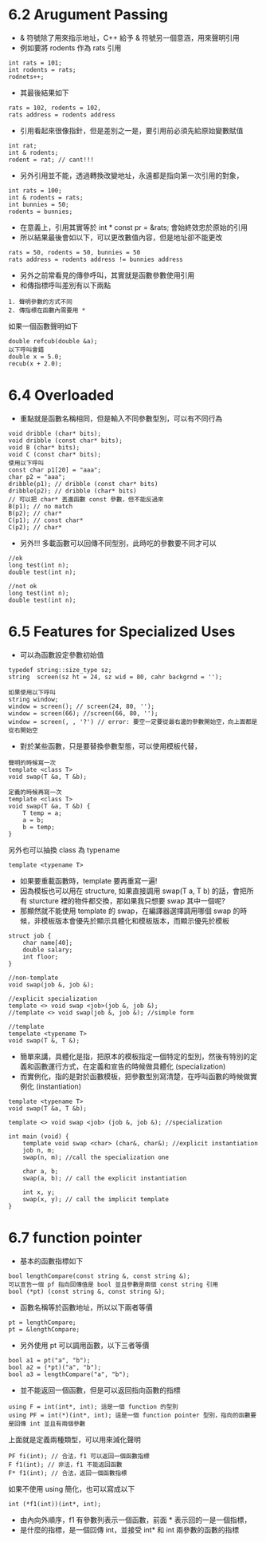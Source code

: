 # 6.2 Arugument Passing
- & 符號除了用來指示地址，C++ 給予 & 符號另一個意涵，用來聲明引用
- 例如要將 rodents 作為 rats 引用
```
int rats = 101;
int rodents = rats;
rodnets++;
```
- 其最後結果如下
```
rats = 102, rodents = 102,
rats address = rodents address
```
- 引用看起來很像指針，但是差別之一是，要引用前必須先給原始變數賦值
```
int rat;
int & rodents;
rodent = rat; // cant!!!
```
- 另外引用並不能，透過轉換改變地址，永遠都是指向第一次引用的對象，
```
int rats = 100;
int & rodents = rats;
int bunnies = 50;
rodents = bunnies;
```
- 在意義上，引用其實等於 int * const pr = &rats; 會始終效忠於原始的引用
- 所以結果最後會如以下，可以更改數值內容，但是地址卻不能更改
```
rats = 50, rodents = 50, bunnies = 50
rats address = rodents address != bunnies address
```
- 另外之前常看見的傳參呼叫，其實就是函數參數使用引用
- 和傳指標呼叫差別有以下兩點
```
1. 聲明參數的方式不同
2. 傳指標在函數內需要用 *
```
如果一個函數聲明如下
```
double refcub(double &a);
以下呼叫會錯
double x = 5.0;
recub(x + 2.0);
```

# 6.4 Overloaded 
- 重點就是函數名稱相同，但是輸入不同參數型別，可以有不同行為
```
void dribble (char* bits);
void dribble (const char* bits);
void B (char* bits);
void C (const char* bits);
使用以下呼叫
const char p1[20] = "aaa";
char p2 = "aaa";
dribble(p1); // dribble (const char* bits)
dribble(p2); // dribble (char* bits)
// 可以把 char* 丟進函數 const 參數，但不能反過來
B(p1); // no match
B(p2); // char*
C(p1); // const char*
C(p2); // char*
```
- 另外!!! 多載函數可以回傳不同型別，此時吃的參數要不同才可以
```
//ok 
long test(int n);
double test(int n);

//not ok 
long test(int n);
double test(int n);
```

# 6.5 Features for Specialized Uses
- 可以為函數設定參數初始值
```
typedef string::size_type sz;
string  screen(sz ht = 24, sz wid = 80, cahr backgrnd = '');

如果使用以下呼叫
string window;
window = screen(); // screen(24, 80, '');
window = screen(66); //screen(66, 80, '');
window = screen(, , '?') // error: 要空一定要從最右邊的參數開始空，向上面都是從右開始空
```

- 對於某些函數，只是要替換參數型態，可以使用模板代替，
```
聲明的時候寫一次
template <class T>
void swap(T &a, T &b);

定義的時候再寫一次
template <class T>
void swap(T &a, T &b) {
    T temp = a;
    a = b;
    b = temp;
}
```
另外也可以抽換 class 為 typename
```
template <typename T>
```
- 如果要重載函數時，template 要再重寫一遍!
- 因為模板也可以用在 structure, 如果直接調用 swap(T a, T b) 的話，會把所有 sturcture 裡的物件都交換，那如果我只想要 swap 其中一個呢?
- 那顯然就不能使用 template 的 swap，在編譯器選擇調用哪個 swap 的時候，非模板版本會優先於顯示具體化和模板版本，而顯示優先於模板
```
struct job {
    char name[40];
    double salary;
    int floor;
}

//non-template
void swap(job &, job &);

//explicit specialization
template <> void swap <job>(job &, job &);
//template <> void swap(job &, job &); //simple form

//template
tempelate <typename T>
void swap(T &, T &);
```

- 簡單來講，具體化是指，把原本的模板指定一個特定的型別，然後有特別的定義和函數運行方式，在定義和宣告的時候做具體化 (specialization)
- 而實例化，指的是對於函數模板，把參數型別寫清楚，在呼叫函數的時候做實例化 (instantiation)
```
template <typename T>
void swap(T &a, T &b);

template <> void swap <job> (job &, job &); //specialization

int main (void) {
    template void swap <char> (char&, char&); //explicit instantiation
    job n, m;
    swap(n, m); //call the specialization one

    char a, b;
    swap(a, b); // call the explicit instantiation

    int x, y;
    swap(x, y); // call the implicit template
}

```

# 6.7 function pointer
- 基本的函數指標如下
```
bool lengthCompare(const string &, const string &);
可以宣告一個 pf 指向回傳值是 bool 並且參數是兩個 const string 引用
bool (*pt) (const string &, const string &);
```
- 函數名稱等於函數地址，所以以下兩者等價
```
pt = lengthCompare;
pt = &lengthCompare; 
```
- 另外使用 pt 可以調用函數，以下三者等價
```
bool a1 = pt("a", "b");
bool a2 = (*pt)("a", "b");
bool a3 = lengthCompare("a", "b");
```
- 並不能返回一個函數，但是可以返回指向函數的指標
```
using F = int(int*, int); 這是一個 function 的型別
using PF = int(*)(int*, int); 這是一個 function pointer 型別，指向的函數要是回傳 int 並且有兩個參數
```
上面就是定義兩種類型，可以用來減化聲明
```
PF fi(int); // 合法，f1 可以返回一個函數指標 
F f1(int); // 非法，f1 不能返回函數
F* f1(int); // 合法，返回一個函數指標
```
如果不使用 using 簡化，也可以寫成以下
```
int (*f1(int))(int*, int);
```
- 由內向外順序，f1 有參數列表示一個函數，前面 * 表示回的一是一個指標，
- 是什麼的指標，是一個回傳 int，並接受 int* 和 int 兩參數的函數的指標






 


